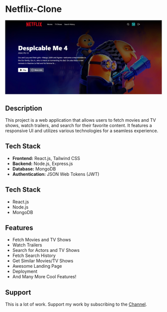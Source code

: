 # Netflix-Clone 

![Netflix-Clone](https://github.com/tranh0anghuan/Netflix-Clone/blob/main/demo.jpg)

## Description  
This project is a web application that allows users to fetch movies and TV shows, watch trailers, and search for their favorite content. It features a responsive UI and utilizes various technologies for a seamless experience.  

## Tech Stack  
- **Frontend:** React.js, Tailwind CSS  
- **Backend:** Node.js, Express.js  
- **Database:** MongoDB  
- **Authentication:** JSON Web Tokens (JWT)

## Tech Stack  
<ul>  
    <li><i class="fab fa-react"></i> React.js</li>  
    <li><i class="fab fa-node-js"></i> Node.js</li>  
    <li><i class="fab fa-mongodb"></i> MongoDB</li>  
</ul>

## Features  
- Fetch Movies and TV Shows  
- Watch Trailers  
- Search for Actors and TV Shows  
- Fetch Search History  
- Get Similar Movies/TV Shows  
- Awesome Landing Page  
- Deployment  
- And Many More Cool Features!  

## Support  
This is a lot of work. Support my work by subscribing to the [Channel](#).
